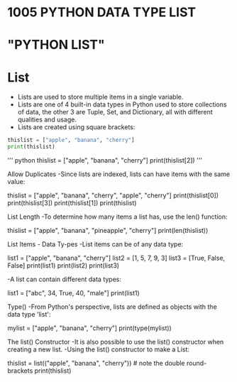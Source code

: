 #  1005 PYTHON DATA TYPE LIST

# "PYTHON LIST"

# List
- Lists are used to store multiple items in a single variable.
- Lists are one of 4 built-in data types in Python used to store collections of data, the other 3 are Tuple, Set, and Dictionary, all with different qualities and usage.
- Lists are created using square brackets:

``` python
thislist = ["apple", "banana", "cherry"]
print(thislist)
```
''' python
thislist = ["apple", "banana", "cherry"]
print(thislist[2])
'''

Allow Duplicates
-Since lists are indexed, lists can have items with the same value:

thislist = ["apple", "banana", "cherry", "apple", "cherry"]
print(thislist[0])
print(thislist[3])
print(thislist[1])
print(thislist)

List Length
-To determine how many items a list has, use the len() function:

thislist = ["apple", "banana", "pineapple", "cherry"]
print(len(thislist))

List Items - Data Ty-pes
-List items can be of any data type:

list1 = ["apple", "banana", "cherry"]
list2 = [1, 5, 7, 9, 3]
list3 = [True, False, False]
print(list1)
print(list2)
print(list3)

-A list can contain different data types:

list1 = ["abc", 34, True, 40, "male"]
print(list1)

Type()
-From Python's perspective, lists are defined as objects with the data type 'list':

mylist = ["apple", "banana", "cherry"]
print(type(mylist))

The list() Constructor
-It is also possible to use the list() constructor when creating a new list.
-Using the list() constructor to make a List:

thislist = list(("apple", "banana", "cherry")) # note the double round-brackets
print(thislist)














